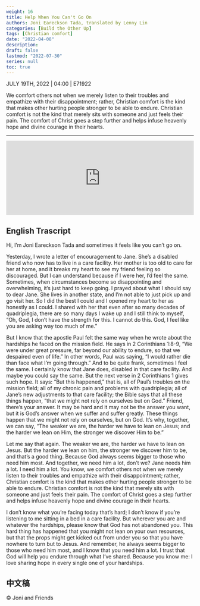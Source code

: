 ```yaml
---
weight: 16
title: Help When You Can't Go On
authors: Joni Eareckson Tada, translated by Lenny Lin
categories: [Build the Other Up]
tags: [Christian comfort]
date: "2022-04-08"
description: 
draft: false
lastmod: "2022-07-30"
series: null
toc: true
---
```

JULY 19TH, 2022 | 04:00 | E71922

We comfort others not when we merely listen to their troubles and empathize with their disappointment; rather, Christian comfort is the kind that makes other hurting people stronger to be able to endure. Christian comfort is not the kind that merely sits with someone and just feels their pain. The comfort of Christ goes a step further and helps infuse heavenly hope and divine courage in their hearts.
<!--more-->
---
<iframe height="200px" width="100%" frameborder="no" scrolling="no" seamless src="https://player.simplecast.com/2d3207ac-3540-4513-b10f-085f98cd833e?dark=false"></iframe>

## English Trascript

Hi, I’m Joni Eareckson Tada and sometimes it feels like you can’t go on.

Yesterday, I wrote a letter of encouragement to Jane. She’s a disabled friend who now has to live in a care facility. Her mother is too old to care for her at home, and it breaks my heart to see my friend feeling so discouraged. But I can understand because if I were her, I’d feel the same. Sometimes, when circumstances become so disappointing and overwhelming, it’s just hard to keep going. I prayed about what I should say to dear Jane. She lives in another state, and I’m not able to just pick up and go visit her. So I did the best I could and I opened my heart to her as honestly as I could. I shared with her that even after so many decades of quadriplegia, there are so many days I wake up and I still think to myself, “Oh, God, I don’t have the strength for this. I cannot do this. God, I feel like you are asking way too much of me.”

But I know that the apostle Paul felt the same way when he wrote about the hardships he faced on the mission field. He says in 2 Corinthians 1:8-9, “We were under great pressure, far beyond our ability to endure, so that we despaired even of life.” In other words, Paul was saying, “I would rather die than face what I’m going through.” And to be quite frank, sometimes I feel the same. I certainly know that Jane does, disabled in that care facility. And maybe you could say the same. But the next verse in 2 Corinthians 1 gives such hope. It says: “But this happened,” that is, all of Paul’s troubles on the mission field; all of my chronic pain and problems with quadriplegia; all of Jane’s new adjustments to that care facility; the Bible says that all these things happen, “that we might not rely on ourselves but on God.” Friend, there’s your answer. It may be hard and it may not be the answer you want, but it is God’s answer when we suffer and suffer greatly. These things happen that we might not rely on ourselves, but on God. It’s why, together, we can say, “The weaker we are, the harder we have to lean on Jesus; and the harder we lean on Him, the stronger we discover Him to be.” 

Let me say that again. The weaker we are, the harder we have to lean on Jesus. But the harder we lean on him, the stronger we discover him to be, and that’s a good thing. Because God always seems bigger to those who need him most. And together, we need him a lot, don’t we? Jane needs him a lot. I need him a lot. You know, we comfort others not when we merely listen to their troubles and empathize with their disappointment; rather, Christian comfort is the kind that makes other hurting people stronger to be able to endure. Christian comfort is not the kind that merely sits with someone and just feels their pain. The comfort of Christ goes a step further and helps infuse heavenly hope and divine courage in their hearts.

I don’t know what you’re facing today that’s hard; I don’t know if you’re listening to me sitting in a bed in a care facility. But wherever you are and whatever the hardships, please know that God has not abandoned you. This hard thing has happened that you might not lean on your own resources, but that the props might get kicked out from under you so that you have nowhere to turn but to Jesus. And remember, he always seems bigger to those who need him most, and I know that you need him a lot. I trust that God will help you endure through what I’ve shared. Because you know me: I love sharing hope in every single one of your hardships.

## 中文稿

© Joni and Friends 
